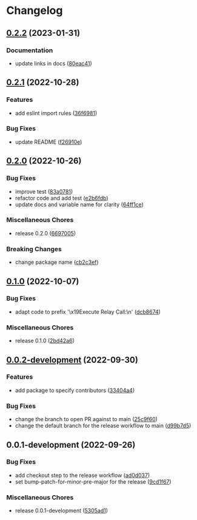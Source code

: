 # Changelog

## [0.2.2](https://github.com/lukso-network/tools-eip191-signer/compare/v0.2.1...v0.2.2) (2023-01-31)


### Documentation

* update links in docs ([80eac41](https://github.com/lukso-network/tools-eip191-signer/commit/80eac4160b0e26dd868b8edb302b7655c265953b))

## [0.2.1](https://github.com/lukso-network/tools-eip191-signer/compare/v0.2.0...v0.2.1) (2022-10-28)

### Features

- add eslint import rules ([36f6981](https://github.com/lukso-network/tools-eip191-signer/commit/36f698192a9abfba398fe4defdfe66ef0d2cc884))

### Bug Fixes

- update README ([f26910e](https://github.com/lukso-network/tools-eip191-signer/commit/f26910e2015d188dd22a28c942a6692fbda1b71c))

## [0.2.0](https://github.com/lukso-network/tools-eip191-signer/compare/v0.1.0...v0.2.0) (2022-10-26)

### Bug Fixes

- improve test ([83a0781](https://github.com/lukso-network/tools-eip191-signer/commit/83a0781a9f2e3bc454f15525d4ea63abc26c19d8))
- refactor code and add test ([e2b6fdb](https://github.com/lukso-network/tools-eip191-signer/commit/e2b6fdb57f7eb08d944dea1540199598e7356a8c))
- update docs and variable name for clarity ([64ff1ce](https://github.com/lukso-network/tools-eip191-signer/commit/64ff1ce1dcc6e6065d25540241bfc4abf3d51df6))

### Miscellaneous Chores

- release 0.2.0 ([6697005](https://github.com/lukso-network/tools-eip191-signer/commit/6697005d10f40ccf341898d3f05839f6b1899151))

### Breaking Changes

- change package name ([cb2c3ef](https://github.com/lukso-network/tools-eip191-signer/commit/cb2c3efe95cd6728d76fefd3090720fb8f78b1b6))

## [0.1.0](https://github.com/lukso-network/tools-eip191-signer/compare/v0.0.2-development...v0.1.0) (2022-10-07)

### Bug Fixes

- adapt code to prefix '\x19Execute Relay Call:\n' ([dcb8674](https://github.com/lukso-network/tools-eip191-signer/commit/dcb86741974f3437b13ae2fdd95d13118ca290be))

### Miscellaneous Chores

- release 0.1.0 ([2bd42a6](https://github.com/lukso-network/tools-eip191-signer/commit/2bd42a6ec50f978c5855b7fb9a4e46440d99466d))

## [0.0.2-development](https://github.com/lukso-network/tools-eip191-signer/compare/v0.0.1-development...v0.0.2-development) (2022-09-30)

### Features

- add package to specify contributors ([33404a4](https://github.com/lukso-network/tools-eip191-signer/commit/33404a4348410d550c6324f847ab7d4da05fc353))

### Bug Fixes

- change the branch to open PR against to main ([25c9f60](https://github.com/lukso-network/tools-eip191-signer/commit/25c9f60535da22d5065c0ee5a8a9b0c3541d7682))
- change the default branch for the release workflow to main ([d99b7d5](https://github.com/lukso-network/tools-eip191-signer/commit/d99b7d5383629ec75634222ac4ec09a701a57b8c))

## 0.0.1-development (2022-09-26)

### Bug Fixes

- add checkout step to the release workflow ([ad0d037](https://github.com/lukso-network/tools-eip191-signer/commit/ad0d0372ee306279ceb6a8a21e3c120d3163a29d))
- set bump-patch-for-minor-pre-major for the release ([9cd1f67](https://github.com/lukso-network/tools-eip191-signer/commit/9cd1f67eb55fef1cb98a8444ade3379c5fe4d2c7))

### Miscellaneous Chores

- release 0.0.1-development ([5305ad1](https://github.com/lukso-network/tools-eip191-signer/commit/5305ad1c9cd8569a12852759c51709b60c848fda))

